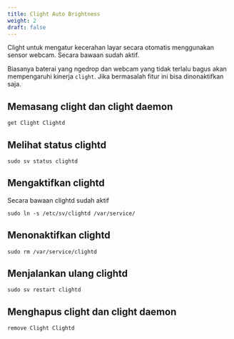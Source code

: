 ```yaml
---
title: Clight Auto Brightness
weight: 2
draft: false
---
```


Clight untuk mengatur kecerahan layar secara otomatis menggunakan sensor webcam. Secara bawaan sudah aktif.

Biasanya baterai yang ngedrop dan webcam yang tidak terlalu bagus akan mempengaruhi kinerja `clight`. Jika bermasalah fitur ini bisa dinonaktifkan saja.

## Memasang clight dan clight daemon

```shell
get Clight Clightd
```

## Melihat status clightd

```shell
sudo sv status clightd
```

## Mengaktifkan clightd

Secara bawaan clightd sudah aktif

```shell
sudo ln -s /etc/sv/clightd /var/service/
```

## Menonaktifkan clightd

```shell
sudo rm /var/service/clightd
```

## Menjalankan ulang clightd

```shell
sudo sv restart clightd
```

## Menghapus clight dan clight daemon

```shell
remove Clight Clightd
```
